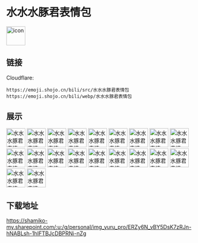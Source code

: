 # 水水水豚君表情包
<img src="https://emoji.shojo.cn/bili/src/水水水豚君表情包/icon.png" width="50" height="50" alt="icon">

## 链接
Cloudflare:
```
https://emoji.shojo.cn/bili/src/水水水豚君表情包
https://emoji.shojo.cn/bili/webp/水水水豚君表情包
```
## 展示
<img src="https://emoji.shojo.cn/bili/src/水水水豚君表情包/水水水豚君表情包-泡澡.png" width="50" height="50" alt="水水水豚君表情包-泡澡">
<img src="https://emoji.shojo.cn/bili/src/水水水豚君表情包/水水水豚君表情包-慌张.png" width="50" height="50" alt="水水水豚君表情包-慌张">
<img src="https://emoji.shojo.cn/bili/src/水水水豚君表情包/水水水豚君表情包-享受.png" width="50" height="50" alt="水水水豚君表情包-享受">
<img src="https://emoji.shojo.cn/bili/src/水水水豚君表情包/水水水豚君表情包-溜溜球.png" width="50" height="50" alt="水水水豚君表情包-溜溜球">
<img src="https://emoji.shojo.cn/bili/src/水水水豚君表情包/水水水豚君表情包-生气气.png" width="50" height="50" alt="水水水豚君表情包-生气气">
<img src="https://emoji.shojo.cn/bili/src/水水水豚君表情包/水水水豚君表情包-丝滑.png" width="50" height="50" alt="水水水豚君表情包-丝滑">
<img src="https://emoji.shojo.cn/bili/src/水水水豚君表情包/水水水豚君表情包-暗中观察.png" width="50" height="50" alt="水水水豚君表情包-暗中观察">
<img src="https://emoji.shojo.cn/bili/src/水水水豚君表情包/水水水豚君表情包-放气球.png" width="50" height="50" alt="水水水豚君表情包-放气球">
<img src="https://emoji.shojo.cn/bili/src/水水水豚君表情包/水水水豚君表情包-顶住鸭力.png" width="50" height="50" alt="水水水豚君表情包-顶住鸭力">
<img src="https://emoji.shojo.cn/bili/src/水水水豚君表情包/水水水豚君表情包-准备干饭.png" width="50" height="50" alt="水水水豚君表情包-准备干饭">
<img src="https://emoji.shojo.cn/bili/src/水水水豚君表情包/水水水豚君表情包-酷酷的.png" width="50" height="50" alt="水水水豚君表情包-酷酷的">
<img src="https://emoji.shojo.cn/bili/src/水水水豚君表情包/水水水豚君表情包-开花.png" width="50" height="50" alt="水水水豚君表情包-开花">
<img src="https://emoji.shojo.cn/bili/src/水水水豚君表情包/水水水豚君表情包-略略略.png" width="50" height="50" alt="水水水豚君表情包-略略略">
<img src="https://emoji.shojo.cn/bili/src/水水水豚君表情包/水水水豚君表情包-买买买.png" width="50" height="50" alt="水水水豚君表情包-买买买">
<img src="https://emoji.shojo.cn/bili/src/水水水豚君表情包/水水水豚君表情包-仰望.png" width="50" height="50" alt="水水水豚君表情包-仰望">
<img src="https://emoji.shojo.cn/bili/src/水水水豚君表情包/水水水豚君表情包-上学了.png" width="50" height="50" alt="水水水豚君表情包-上学了">
<img src="https://emoji.shojo.cn/bili/src/水水水豚君表情包/水水水豚君表情包-喝饮料.png" width="50" height="50" alt="水水水豚君表情包-喝饮料">
<img src="https://emoji.shojo.cn/bili/src/水水水豚君表情包/水水水豚君表情包-肌动了.png" width="50" height="50" alt="水水水豚君表情包-肌动了">
<img src="https://emoji.shojo.cn/bili/src/水水水豚君表情包/水水水豚君表情包-起舞.png" width="50" height="50" alt="水水水豚君表情包-起舞">
<img src="https://emoji.shojo.cn/bili/src/水水水豚君表情包/水水水豚君表情包-打篮球.png" width="50" height="50" alt="水水水豚君表情包-打篮球">

## 下载地址

https://shamiko-my.sharepoint.com/:u:/g/personal/img_yuru_pro/ERZy6N_vBY5DsK7zRJn-hNABLsh-1hIFTBJcDBPRNi-nZg